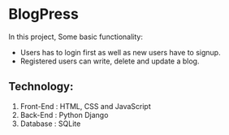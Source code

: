 # BlogPress   

In this project, Some basic functionality:
- Users has to login first as well as new users have to signup. 
- Registered users can write, delete and update a blog.  

## Technology:
1) Front-End : HTML, CSS and JavaScript
2) Back-End : Python Django
3) Database : SQLite
